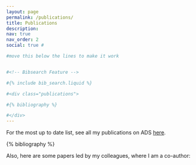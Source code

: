 ```yaml
---
layout: page
permalink: /publications/
title: Publications
description: 
nav: true
nav_order: 2
social: true # 

#move this below the lines to make it work


#<!-- Bibsearch Feature -->

#{% include bib_search.liquid %}

#<div class="publications">

#{% bibliography %}

#</div>
---
```


For the most up to date list, see all my publications on ADS [here](https://ui.adsabs.harvard.edu/search/q=author%3A%22Rowland%2C%20Lucie%20E.%22%20&sort=date%20desc%2C%20bibcode%20desc&p_=0).


<!-- _pages/publications.md -->
<div class="publications">

{% bibliography %}

</div>


Also, here are some papers led by my colleagues, where I am a co-author:




